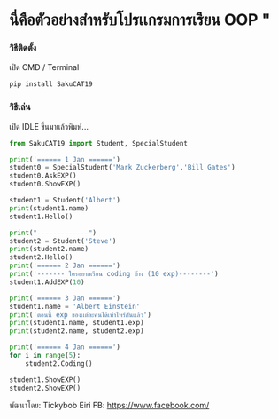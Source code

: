 # นี่คือตัวอย่างสำหรับโปรเเกรมการเรียน OOP " 

### วิธีติดตั้ง

เปิด CMD / Terminal

```python
pip install SakuCAT19
```

### วิธีเล่น

เปิด IDLE ขึ้นมาแล้วพิมพ์...

```python
from SakuCAT19 import Student, SpecialStudent

print('====== 1 Jan ======')
student0 = SpecialStudent('Mark Zuckerberg','Bill Gates')
student0.AskEXP()
student0.ShowEXP()

student1 = Student('Albert')
print(student1.name)
student1.Hello() 

print("-------------")
student2 = Student('Steve')
print(student2.name)
student2.Hello()
print('====== 2 Jan ======')
print('------- ใครอยากเรียน coding บ้าง (10 exp)--------')
student1.AddEXP(10)

print('====== 3 Jan ======')
student1.name = 'Albert Einstein'
print('ตอนนี้ exp ของเเต่ละคนได้เท่าไหร่กันเเล้ว')
print(student1.name, student1.exp)
print(student2.name, student2.exp)

print('====== 4 Jan ======')
for i in range(5):
    student2.Coding()

student1.ShowEXP()
student2.ShowEXP()
```

พัฒนาโดย: Tickybob Eiri
FB: https://www.facebook.com/
